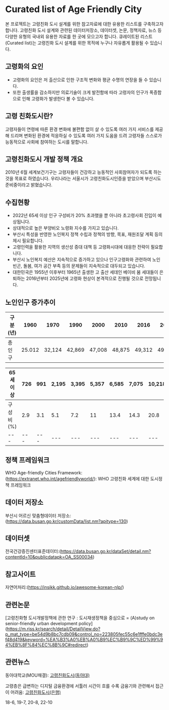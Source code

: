 # Curated list of Age Friendly City
본 프로젝트는 고령친화 도시 설계를 위한 참고자료에 대한 유용한 리스트를 구축하고자 합니다. 고령친화 도시 설계와 관련된 데이터저장소, 데이터셋, 논문, 정책자료, 뉴스 등 다양한 유형의 국내외 유용한 자료를 한 곳에 모으고자 합니다. 큐레이트된 리스트(Curated list)는 고령친화 도시 설계를 위한 목적에 누구나 자유롭게 활용될 수 있습니다. 

## 고령화의 요인
- 고령화의 요인은 저 출산으로 인한 구조적 변화와 평균 수명의 연장을 들 수 있습니다.
- 또한 출생률을 감소하지만 의료기술이 크게 발전함에 따라 고령자의 인구가 폭증함으로 인해 고령화가 발생한다 볼 수 있습니다.

## 고령 친화도시란?
 고령자들이 연령에 따른 환경 변화에 불편함 없이 살 수 있도록 여러 가지 서비스를 제공해 드리며 변화된 환경에 적응하실 수 있도록 여러 가지 도움을 드려 고령자들 스스로가 능동적으로 사회에 참여하는 도시를 말합니다.

## 고령친화도시 개발 정책 개요
 2010년 6월 세계보건기구는 고령자들이 건강하고 능동적인 사회참여자가 되도록 하는것을 목표로 하였습니다.
 우리나라는 서울시가 고령친화도시인증을 받았으며 부산시도 준비중이라고 밝혔습니다.
 
 
## 수집현황
- 2022년 65세 이상 인구 구성비가 20% 초과했을 뿐 아니라 초고령사회 진입이 예상됩니다.
- 상대적으로 높은 부양비오 노령화 지수를 가지고 있습니다.
- 부산시 특성을 반영한 노인복지 정책 수립과 정책의 방향, 목표, 재원조달 계획 등의 제시 필요합니다.
- 고령인력을 활용한 지역의 생산성 증대 대책 등 고령화시대에 대응한 전략이 필요합니다.
- 부산시 노인복지 예산은 지속적으로 증가하고 있으나 인구고령화와 관련하여 노인빈곤, 돌봄, 여가 공간 부족 등의 문제들이 지속적으로 대두되고 있습니다.
- 대한민국은  1955년 이후부터 1965년 출생한 고 출산 세데인 베이비 붐 세대들이 은퇴하는 2016년부터 2025년에 고령화 현상이 본격적으로 진행될 것으로 전망됩니다.

## 노인인구 증가추이
|구분(년)|1960|1970|1990|2000|2010|2016|2018|2026|
|---|---|---|---|---|---|---|---|---|
|총인구|25.012|32,124|42,869|47,008|48,875|49,312|49,340|49,039|

|65세이상|726|991|2,195|3,395|5,357|6,585|7,075|10,218|
|---|---|---|---|---|---|---|---|---|
|구성비(%)|2.9|3.1|5.1|7.2|11|13.4|14.3|20.8|
|---|---|---|---|---|---|---|---|---|


## 정책 프레임워크
WHO Age-friendly Cities Framework:(https://extranet.who.int/agefriendlyworld/): WHO 고령친화 세계에 대한 도시정책 프레임워크

## 데이터 저장소
부산시 어르신 맞춤형데이터 저장소:(https://data.busan.go.kr/customData/list.nm?apitype=130)

## 데이터셋
전국건강증진센터표준데이터:(https://data.busan.go.kr/dataSet/detail.nm?contentId=10&publicdatapk=OA_SS00034)

## 참고사이트
자연어처리:(https://insikk.github.io/awesome-korean-nlp/)

## 관련논문
[고령친화형 도시개발정책에 관한 연구 : 도시재생정책을 중심으로 = (A)study on senior-friendly urban development policy]
(https://m.riss.kr/search/detail/DetailView.do?p_mat_type=be54d9b8bc7cdb09&control_no=223805fec55c6e1fffe0bdc3ef48d419&keyword=%EA%B3%A0%EB%A0%B9%EC%B9%9C%ED%99%94%EB%8F%84%EC%8B%9C#redirect)

## 관련뉴스
동아대학교(MOU채결):
[고령친화도시(동아대)](http://www.busan.com/view/busan/view.php?code=2022040114332108171)

고령층은 급변하는 디지털 금융환경에 서툴러 시간이 흐를 수록 금융기와 관련해서 접근이 어려움:
[고령친화도시(은행)](http://www.busan.com/view/busan/view.php?code=2022021419013200349)


18-6,
19-7,
20-8,
22-10
